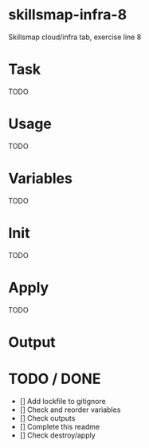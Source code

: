 # skillsmap-infra-8
Skillsmap cloud/infra tab, exercise line 8

# Task
TODO

# Usage
TODO

# Variables
TODO

# Init
TODO

# Apply
TODO

# Output

# TODO / DONE
- [] Add lockfile to gitignore
- [] Check and reorder variables
- [] Check outputs
- [] Complete this readme
- [] Check destroy/apply
